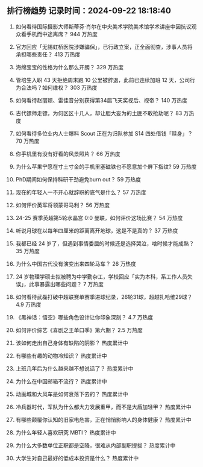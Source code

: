 
## 排行榜趋势 记录时间：2024-09-22 18:18:40
  
  1. 如何看待国际摄影大师斯蒂芬·肖尔在中央美术学院美术馆学术讲座中因抗议观众看手机而中途离席？ 944 万热度
    
  2. 官方回应「无锡虹桥医院涉嫌骗保」，已行政立案，正全面彻查，涉事人员将承担哪些责任？ 413 万热度
    
  3. 海绵宝宝的性格为什么那么开朗？ 329 万热度
    
  4. 管培生入职 43 天拒绝周末跑 10 公里被辞退，此前已连续加班 12 天，公司行为合法吗？如何维权？ 303 万热度
    
  5. 如何看待赵丽颖、雷佳音分别获得第34届飞天奖视后、视帝？ 140 万热度
    
  6. 古代镖师走镖，为何区区十几人，却让胆大妄为的土匪不敢抢劫呢？ 83 万热度
    
  7. 如何看待多位业内人士爆料 Scout 正在为归队参加 S14 四处借钱「赎身」？ 70 万热度
    
  8. 你手机里有没有好看的风景照片？ 66 万热度
    
  9. 为什么苹果宁愿在寸土寸金的手机里塞磁铁也不愿意加个屏下指纹​​​? 59 万热度
    
  10. PhD期间如何保持科研干劲避免burn out？ 59 万热度
    
  11. 现在的年轻人一不开心就辞职的底气是什么？ 57 万热度
    
  12. 如何评价英军将领蒙哥马利？ 56 万热度
    
  13. 24-25 赛季英超第5轮水晶宫 0:0 曼联，如何评价这场比赛？ 54 万热度
    
  14. 听说月球在以每年四厘米的距离离开地球，这是不是真的？ 37 万热度
    
  15. 我都已经 24 岁了，但遇到事情委屈的时候还是选择哭泣，啥时候才能成熟？ 35 万热度
    
  16. 为什么中国古代没有演变出来四轮马车？ 26 万热度
    
  17. 24 岁物理学硕士拟被聘为中学勤杂工，学校回应「实为本科，系工作人员失误」，此事暴露出哪些问题？ 7 万热度
    
  18. 如何看待武磊打破中超联赛单赛季进球纪录，26轮31球，超越扎哈维29球？ 4.9 万热度
    
  19. 《黑神话：悟空》哪些角色设计让你印象深刻？ 4.7 万热度
    
  20. 如何评价综艺《喜剧之王单口季》第六期？ 2.5 万热度
    
  21. 该如何走出自己身体有缺陷的阴影？ 热度累计中
    
  22. 有哪些有趣的动物冷知识？ 热度累计中
    
  23. 上班几年后为什么越来越不想说话了？ 热度累计中
    
  24. 为什么在中国邮箱不流行？ 热度累计中
    
  25. 动画城和大风车是如何衰落下去的？ 热度累计中
    
  26. 冷兵器时代，军队为什么都大力发展重甲，而不是大盾加轻甲？ 热度累计中
    
  27. 有哪些颠覆你认知的旧家电危害，正在悄悄影响人的身体健康？ 热度累计中
    
  28. 为什么年轻人喜欢研究 MBTI？ 热度累计中
    
  29. 为什么大多数单位正职都是空降，很难从内部副职提拔？ 热度累计中
    
  30. 大学生对自己最好的低成本投资是什么？ 热度累计中
    